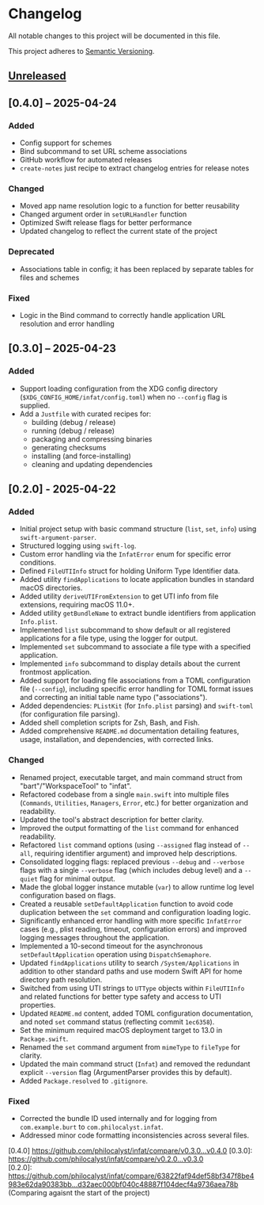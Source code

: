 # Changelog

All notable changes to this project will be documented in this file.

This project adheres to [Semantic Versioning](https://semver.org/spec/v2.0.0.html).

## [Unreleased]

## [0.4.0] – 2025-04-24

### Added
* Config support for schemes
* Bind subcommand to set URL scheme associations
* GitHub workflow for automated releases
* `create-notes` just recipe to extract changelog entries for release notes

### Changed
* Moved app name resolution logic to a function for better reusability
* Changed argument order in `setURLHandler` function
* Optimized Swift release flags for better performance
* Updated changelog to reflect the current state of the project

### Deprecated
* Associations table in config; it has been replaced by separate tables for files and schemes

### Fixed
* Logic in the Bind command to correctly handle application URL resolution and error handling

## [0.3.0] – 2025-04-23

### Added
- Support loading configuration from the XDG config directory (`$XDG_CONFIG_HOME/infat/config.toml`) when no `--config` flag is supplied.  
- Add a `Justfile` with curated recipes for:
  - building (debug / release)  
  - running (debug / release)  
  - packaging and compressing binaries  
  - generating checksums  
  - installing (and force-installing)  
  - cleaning and updating dependencies  

## [0.2.0] - 2025-04-22

### Added
- Initial project setup with basic command structure (`list`, `set`, `info`) using `swift-argument-parser`.
- Structured logging using `swift-log`.
- Custom error handling via the `InfatError` enum for specific error conditions.
- Defined `FileUTIInfo` struct for holding Uniform Type Identifier data.
- Added utility `findApplications` to locate application bundles in standard macOS directories.
- Added utility `deriveUTIFromExtension` to get UTI info from file extensions, requiring macOS 11.0+.
- Added utility `getBundleName` to extract bundle identifiers from application `Info.plist`.
- Implemented `list` subcommand to show default or all registered applications for a file type, using the logger for output.
- Implemented `set` subcommand to associate a file type with a specified application.
- Implemented `info` subcommand to display details about the current frontmost application.
- Added support for loading file associations from a TOML configuration file (`--config`), including specific error handling for TOML format issues and correcting an initial table name typo ("associations").
- Added dependencies: `PListKit` (for `Info.plist` parsing) and `swift-toml` (for configuration file parsing).
- Added shell completion scripts for Zsh, Bash, and Fish.
- Added comprehensive `README.md` documentation detailing features, usage, installation, and dependencies, with corrected links.

### Changed
- Renamed project, executable target, and main command struct from "bart"/"WorkspaceTool" to "infat".
- Refactored codebase from a single `main.swift` into multiple files (`Commands`, `Utilities`, `Managers`, `Error`, etc.) for better organization and readability.
- Updated the tool's abstract description for better clarity.
- Improved the output formatting of the `list` command for enhanced readability.
- Refactored `list` command options (using `--assigned` flag instead of `--all`, requiring identifier argument) and improved help descriptions.
- Consolidated logging flags: replaced previous `--debug` and `--verbose` flags with a single `--verbose` flag (which includes debug level) and a `--quiet` flag for minimal output.
- Made the global logger instance mutable (`var`) to allow runtime log level configuration based on flags.
- Created a reusable `setDefaultApplication` function to avoid code duplication between the `set` command and configuration loading logic.
- Significantly enhanced error handling with more specific `InfatError` cases (e.g., plist reading, timeout, configuration errors) and improved logging messages throughout the application.
- Implemented a 10-second timeout for the asynchronous `setDefaultApplication` operation using `DispatchSemaphore`.
- Updated `findApplications` utility to search `/System/Applications` in addition to other standard paths and use modern Swift API for home directory path resolution.
- Switched from using UTI strings to `UTType` objects within `FileUTIInfo` and related functions for better type safety and access to UTI properties.
- Updated `README.md` content, added TOML configuration documentation, and noted `set` command status (reflecting commit `1ec6358`).
- Set the minimum required macOS deployment target to 13.0 in `Package.swift`.
- Renamed the `set` command argument from `mimeType` to `fileType` for clarity.
- Updated the main command struct (`Infat`) and removed the redundant explicit `--version` flag (ArgumentParser provides this by default).
- Added `Package.resolved` to `.gitignore`.

### Fixed
- Corrected the bundle ID used internally and for logging from `com.example.burt` to `com.philocalyst.infat`.
- Addressed minor code formatting inconsistencies across several files.

[Unreleased]: https://github.com/philocalyst/infat/compare/d32aec000bf040c48887f104decf4a9736aea78b...HEAD
[0.4.0] https://github.com/philocalyst/infat/compare/v0.3.0...v0.4.0
[0.3.0]: https://github.com/philocalyst/infat/compare/v0.2.0...v0.3.0  
[0.2.0]: https://github.com/philocalyst/infat/compare/63822faf94def58bf347f8be4983e62da90383bb...d32aec000bf040c48887f104decf4a9736aea78b (Comparing agaisnt the start of the project)
